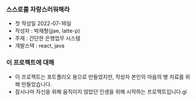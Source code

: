 ### 스스로를 자랑스러워해라
- 첫 작성일 2022-07-16일
- 작성자 : 박재형(jjae, latte-p)
- 주제 : 간단한 은행업무 시스템
- 개발스택 : react, java

### 이 프로젝트에 대해
- 이 프로젝트는 포트폴리오 용으로 만들었지만, 작성자 본인의 마음의 병 치료를 위해 만들었습니다.
- 잠시나마 자신을 위해 움직이지 않았던 인생을 위해 시작하는 프로젝트입니다.gi